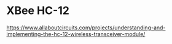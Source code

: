 # XBee HC-12

https://www.allaboutcircuits.com/projects/understanding-and-implementing-the-hc-12-wireless-transceiver-module/

